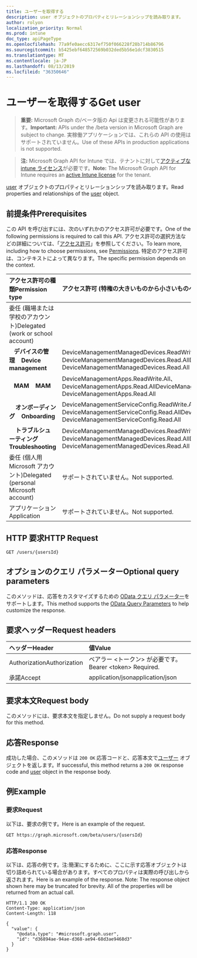 ```yaml
---
title: ユーザーを取得する
description: user オブジェクトのプロパティとリレーションシップを読み取ります。
author: rolyon
localization_priority: Normal
ms.prod: intune
doc_type: apiPageType
ms.openlocfilehash: 77a9fe0aecc6317ef750f066228f28b714b86796
ms.sourcegitcommit: b5425ebf648572569b032ded5b56e1dcf3830515
ms.translationtype: MT
ms.contentlocale: ja-JP
ms.lasthandoff: 08/13/2019
ms.locfileid: "36350646"
---
```

# <a name="get-user"></a><span data-ttu-id="c7815-103">ユーザーを取得する</span><span class="sxs-lookup"><span data-stu-id="c7815-103">Get user</span></span>

> <span data-ttu-id="c7815-104">**重要:** Microsoft Graph の/ベータ版の Api は変更される可能性があります。</span><span class="sxs-lookup"><span data-stu-id="c7815-104">**Important:** APIs under the /beta version in Microsoft Graph are subject to change.</span></span> <span data-ttu-id="c7815-105">実稼働アプリケーションでは、これらの API の使用はサポートされていません。</span><span class="sxs-lookup"><span data-stu-id="c7815-105">Use of these APIs in production applications is not supported.</span></span>

> <span data-ttu-id="c7815-106">**注:** Microsoft Graph API for Intune では、テナントに対して[アクティブな intune ライセンス](https://go.microsoft.com/fwlink/?linkid=839381)が必要です。</span><span class="sxs-lookup"><span data-stu-id="c7815-106">**Note:** The Microsoft Graph API for Intune requires an [active Intune license](https://go.microsoft.com/fwlink/?linkid=839381) for the tenant.</span></span>

<span data-ttu-id="c7815-107">[user](../resources/intune-shared-user.md) オブジェクトのプロパティとリレーションシップを読み取ります。</span><span class="sxs-lookup"><span data-stu-id="c7815-107">Read properties and relationships of the [user](../resources/intune-shared-user.md) object.</span></span>

## <a name="prerequisites"></a><span data-ttu-id="c7815-108">前提条件</span><span class="sxs-lookup"><span data-stu-id="c7815-108">Prerequisites</span></span>

<span data-ttu-id="c7815-109">この API を呼び出すには、次のいずれかのアクセス許可が必要です。</span><span class="sxs-lookup"><span data-stu-id="c7815-109">One of the following permissions is required to call this API.</span></span> <span data-ttu-id="c7815-110">アクセス許可の選択方法などの詳細については、「[アクセス許可](/graph/permissions-reference)」を参照してください。</span><span class="sxs-lookup"><span data-stu-id="c7815-110">To learn more, including how to choose permissions, see [Permissions](/graph/permissions-reference).</span></span>  <span data-ttu-id="c7815-111">特定のアクセス許可は、コンテキストによって異なります。</span><span class="sxs-lookup"><span data-stu-id="c7815-111">The specific permission depends on the context.</span></span>

|<span data-ttu-id="c7815-112">アクセス許可の種類</span><span class="sxs-lookup"><span data-stu-id="c7815-112">Permission type</span></span>|<span data-ttu-id="c7815-113">アクセス許可 (特権の大きいものから小さいものへ)</span><span class="sxs-lookup"><span data-stu-id="c7815-113">Permissions (from most to least privileged)</span></span>|
|:---|:---|
|<span data-ttu-id="c7815-114">委任 (職場または学校のアカウント)</span><span class="sxs-lookup"><span data-stu-id="c7815-114">Delegated (work or school account)</span></span>||
| <span data-ttu-id="c7815-115">&nbsp;&nbsp; **デバイスの管理**</span><span class="sxs-lookup"><span data-stu-id="c7815-115">&nbsp; &nbsp; **Device management**</span></span> | <span data-ttu-id="c7815-116">DeviceManagementManagedDevices.ReadWrite.All、DeviceManagementManagedDevices.Read.All</span><span class="sxs-lookup"><span data-stu-id="c7815-116">DeviceManagementManagedDevices.ReadWrite.All, DeviceManagementManagedDevices.Read.All</span></span> |
| <span data-ttu-id="c7815-117">&nbsp;&nbsp; **MAM**</span><span class="sxs-lookup"><span data-stu-id="c7815-117">&nbsp; &nbsp; **MAM**</span></span> | <span data-ttu-id="c7815-118">DeviceManagementApps.ReadWrite.All、DeviceManagementApps.Read.All</span><span class="sxs-lookup"><span data-stu-id="c7815-118">DeviceManagementApps.ReadWrite.All, DeviceManagementApps.Read.All</span></span> |
| <span data-ttu-id="c7815-119">&nbsp; &nbsp; **オンボーディング**</span><span class="sxs-lookup"><span data-stu-id="c7815-119">&nbsp; &nbsp; **Onboarding**</span></span> | <span data-ttu-id="c7815-120">DeviceManagementServiceConfig.ReadWrite.All、DeviceManagementServiceConfig.Read.All</span><span class="sxs-lookup"><span data-stu-id="c7815-120">DeviceManagementServiceConfig.ReadWrite.All, DeviceManagementServiceConfig.Read.All</span></span> |
| <span data-ttu-id="c7815-121">&nbsp; &nbsp; **トラブルシューティング**</span><span class="sxs-lookup"><span data-stu-id="c7815-121">&nbsp; &nbsp; **Troubleshooting**</span></span> | <span data-ttu-id="c7815-122">DeviceManagementManagedDevices.ReadWrite.All、DeviceManagementManagedDevices.Read.All</span><span class="sxs-lookup"><span data-stu-id="c7815-122">DeviceManagementManagedDevices.ReadWrite.All, DeviceManagementManagedDevices.Read.All</span></span> |
|<span data-ttu-id="c7815-123">委任 (個人用 Microsoft アカウント)</span><span class="sxs-lookup"><span data-stu-id="c7815-123">Delegated (personal Microsoft account)</span></span>|<span data-ttu-id="c7815-124">サポートされていません。</span><span class="sxs-lookup"><span data-stu-id="c7815-124">Not supported.</span></span>|
|<span data-ttu-id="c7815-125">アプリケーション</span><span class="sxs-lookup"><span data-stu-id="c7815-125">Application</span></span>|<span data-ttu-id="c7815-126">サポートされていません。</span><span class="sxs-lookup"><span data-stu-id="c7815-126">Not supported.</span></span>|

## <a name="http-request"></a><span data-ttu-id="c7815-127">HTTP 要求</span><span class="sxs-lookup"><span data-stu-id="c7815-127">HTTP Request</span></span>

<!-- {
  "blockType": "ignored"
}
-->
``` http
GET /users/{usersId}
```

## <a name="optional-query-parameters"></a><span data-ttu-id="c7815-128">オプションのクエリ パラメーター</span><span class="sxs-lookup"><span data-stu-id="c7815-128">Optional query parameters</span></span>

<span data-ttu-id="c7815-129">このメソッドは、応答をカスタマイズするための [OData クエリ パラメーター](https://developer.microsoft.com/graph/docs/concepts/query_parameters)をサポートします。</span><span class="sxs-lookup"><span data-stu-id="c7815-129">This method supports the [OData Query Parameters](https://developer.microsoft.com/graph/docs/concepts/query_parameters) to help customize the response.</span></span>

## <a name="request-headers"></a><span data-ttu-id="c7815-130">要求ヘッダー</span><span class="sxs-lookup"><span data-stu-id="c7815-130">Request headers</span></span>

|<span data-ttu-id="c7815-131">ヘッダー</span><span class="sxs-lookup"><span data-stu-id="c7815-131">Header</span></span>|<span data-ttu-id="c7815-132">値</span><span class="sxs-lookup"><span data-stu-id="c7815-132">Value</span></span>|
|:---|:---|
|<span data-ttu-id="c7815-133">Authorization</span><span class="sxs-lookup"><span data-stu-id="c7815-133">Authorization</span></span>|<span data-ttu-id="c7815-134">ベアラー &lt;トークン&gt; が必要です。</span><span class="sxs-lookup"><span data-stu-id="c7815-134">Bearer &lt;token&gt; Required.</span></span>|
|<span data-ttu-id="c7815-135">承諾</span><span class="sxs-lookup"><span data-stu-id="c7815-135">Accept</span></span>|<span data-ttu-id="c7815-136">application/json</span><span class="sxs-lookup"><span data-stu-id="c7815-136">application/json</span></span>|

## <a name="request-body"></a><span data-ttu-id="c7815-137">要求本文</span><span class="sxs-lookup"><span data-stu-id="c7815-137">Request body</span></span>

<span data-ttu-id="c7815-138">このメソッドには、要求本文を指定しません。</span><span class="sxs-lookup"><span data-stu-id="c7815-138">Do not supply a request body for this method.</span></span>

## <a name="response"></a><span data-ttu-id="c7815-139">応答</span><span class="sxs-lookup"><span data-stu-id="c7815-139">Response</span></span>

<span data-ttu-id="c7815-140">成功した場合、このメソッドは `200 OK` 応答コードと、応答本文で[ユーザー](../resources/intune-shared-user.md) オブジェクトを返します。</span><span class="sxs-lookup"><span data-stu-id="c7815-140">If successful, this method returns a `200 OK` response code and [user](../resources/intune-shared-user.md) object in the response body.</span></span>

## <a name="example"></a><span data-ttu-id="c7815-141">例</span><span class="sxs-lookup"><span data-stu-id="c7815-141">Example</span></span>

### <a name="request"></a><span data-ttu-id="c7815-142">要求</span><span class="sxs-lookup"><span data-stu-id="c7815-142">Request</span></span>

<span data-ttu-id="c7815-143">以下は、要求の例です。</span><span class="sxs-lookup"><span data-stu-id="c7815-143">Here is an example of the request.</span></span>

``` http
GET https://graph.microsoft.com/beta/users/{usersId}
```

### <a name="response"></a><span data-ttu-id="c7815-144">応答</span><span class="sxs-lookup"><span data-stu-id="c7815-144">Response</span></span>

<span data-ttu-id="c7815-p103">以下は、応答の例です。注:簡潔にするために、ここに示す応答オブジェクトは切り詰められている場合があります。すべてのプロパティは実際の呼び出しから返されます。</span><span class="sxs-lookup"><span data-stu-id="c7815-p103">Here is an example of the response. Note: The response object shown here may be truncated for brevity. All of the properties will be returned from an actual call.</span></span>

``` http
HTTP/1.1 200 OK
Content-Type: application/json
Content-Length: 118

{
  "value": {
    "@odata.type": "#microsoft.graph.user",
    "id": "d36894ae-94ae-d368-ae94-68d3ae9468d3"
  }
}
```






